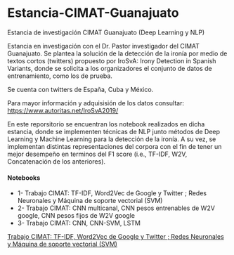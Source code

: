 # Estancia-CIMAT-Guanajuato
Estancia de investigación CIMAT Guanajuato (Deep Learning y NLP)

Estancia en investigación con el Dr. Pastor investigador del CIMAT Guanajuato. Se plantea la solución de la detección de la ironía por medio de textos cortos (twitters)  propuesto por IroSvA: Irony Detection in Spanish Variants, donde se solicita a los organizadores el conjunto de datos de entrenamiento, como los de prueba. 

Se cuenta con twitters de España, Cuba y México.

Para mayor información y adquisisión de los datos consultar:
https://www.autoritas.net/IroSvA2019/

En este reporsitorio se encuentran los notebook realizados en dicha estancia, donde se implementen técnicas de NLP junto métodos de Deep Learning y Machine Learning para la detección de la ironía. A su vez, se implementan distintas representaciones del corpora con el fin de tener un mejor desempeño en terminos del F1 score (i.e., TF-IDF, W2V, Concatenación de los anteriores).

#### Notebooks
* 1- Trabajo CIMAT: TF-IDF, Word2Vec de Google y Twitter ; Redes Neuronales y Máquina de soporte vectorial (SVM)
* 2- Trabajo CIMAT: CNN multicanal, CNN pesos entrenables de W2V google, CNN pesos fijos de W2V google
* 3- Trabajo CIMAT: CNN, CNN-SVM, LSTM

[Trabajo CIMAT: TF-IDF, Word2Vec de Google y Twitter ; Redes Neuronales y Máquina de soporte vectorial (SVM)](https://nbviewer.jupyter.org/github/hairo1421/Estancia-CIMAT-Guanajuato/blob/master/%231%20-%20Trabajo%20CIMAT%20Gto%20-%20BoW-W2v-Concatenaci%C3%B3n.ipynb)
